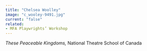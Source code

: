 ```yaml
---
title: "Chelsea Woolley"
image: "c_wooley-9491.jpg"
current: "false"
related:
- MFA Playwrights’ Workshop
---
```


*These Peaceable Kingdoms,* National Theatre School of Canada

